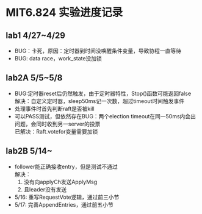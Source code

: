 # MIT6.824 实验进度记录
## lab1 4/27~4/29
- BUG：卡死，原因：定时器到时间没唤醒条件变量，导致协程一直等待
- BUG:   data race，work_state没加锁
## lab2A 5/5~5/8
- BUG:定时器reset后仍然触发，由于定时器特性，Stop()函数可能返回false  
解决：自定义定时器，sleep50ms记一次数，超过timeout时间触发事件
- 处理事件时首先判断raft是否被kill
- 可以PASS测试，但依然存在BUG：两个election timeout在同一50ms内会出问题，会同时收到另一server的投票  
已解决：Raft.votefor变量需要加锁
## lab2B 5/14~
- follower能正确接收entry，但是测试不通过  
解决：  
   1. 没有向applyCh发送ApplyMsg  
   2. 且leader没有发送
- 5/16: 重写RequestVote逻辑，通过前三小节
- 5/17: 完善AppendEntries，通过前五小节
